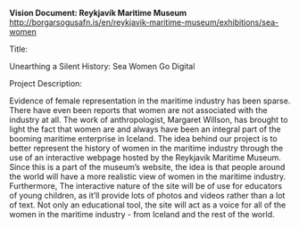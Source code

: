 
<strong>Vision Document: Reykjavík Maritime Museum</strong>
http://borgarsogusafn.is/en/reykjavik-maritime-museum/exhibitions/sea-women  

Title:

Unearthing a Silent History: Sea Women Go Digital

Project Description:

Evidence of female representation in the maritime industry has been sparse.  There have even been reports that women are not associated with the industry at all.  The work of anthropologist, Margaret Willson, has brought to light the fact that women are and always have been an integral part of the booming maritime enterprise in Iceland.  The idea behind our project is to better represent the history of women in the maritime industry through the use of an interactive webpage hosted by the Reykjavik Maritime Museum.  Since this is a part of the museum’s website, the idea is that people around the world will have a more realistic view of women in the maritime industry.  Furthermore, The interactive nature of the site will be of use for educators of young children, as it’ll provide lots of photos and videos rather than a lot of text. Not only an educational tool, the site will act as a voice for all of the women in the maritime industry - from Iceland and the rest of the world. 
